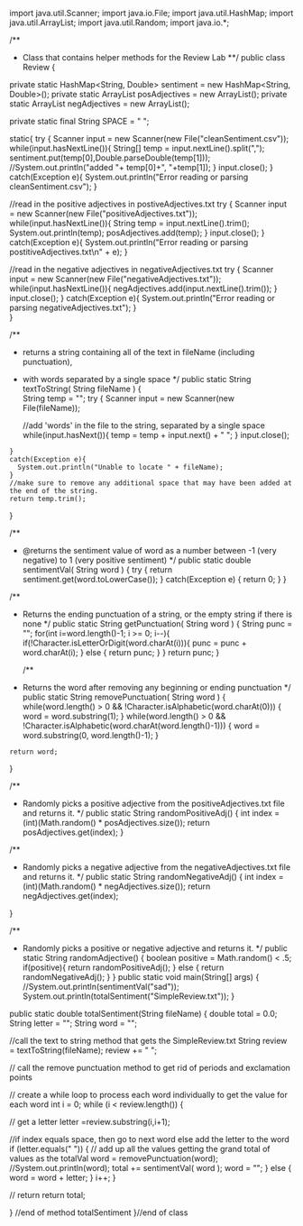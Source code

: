 import java.util.Scanner;
import java.io.File;
import java.util.HashMap;
import java.util.ArrayList;
import java.util.Random;
import java.io.*;

/**
 * Class that contains helper methods for the Review Lab
 **/
public class Review {
  
  private static HashMap<String, Double> sentiment = new HashMap<String, Double>();
  private static ArrayList<String> posAdjectives = new ArrayList<String>();
  private static ArrayList<String> negAdjectives = new ArrayList<String>();
 
  
  private static final String SPACE = " ";
  
  static{
    try {
      Scanner input = new Scanner(new File("cleanSentiment.csv"));
      while(input.hasNextLine()){
        String[] temp = input.nextLine().split(",");
        sentiment.put(temp[0],Double.parseDouble(temp[1]));
        //System.out.println("added "+ temp[0]+", "+temp[1]);
      }
      input.close();
    }
    catch(Exception e){
      System.out.println("Error reading or parsing cleanSentiment.csv");
    }
  
  
  //read in the positive adjectives in postiveAdjectives.txt
     try {
      Scanner input = new Scanner(new File("positiveAdjectives.txt"));
      while(input.hasNextLine()){
        String temp = input.nextLine().trim();
        System.out.println(temp);
        posAdjectives.add(temp);
      }
      input.close();
    }
    catch(Exception e){
      System.out.println("Error reading or parsing postitiveAdjectives.txt\n" + e);
    }   
 
  //read in the negative adjectives in negativeAdjectives.txt
     try {
      Scanner input = new Scanner(new File("negativeAdjectives.txt"));
      while(input.hasNextLine()){
        negAdjectives.add(input.nextLine().trim());
      }
      input.close();
    }
    catch(Exception e){
      System.out.println("Error reading or parsing negativeAdjectives.txt");
    }   
  }
  
  /** 
   * returns a string containing all of the text in fileName (including punctuation), 
   * with words separated by a single space 
   */
  public static String textToString( String fileName )
  {  
    String temp = "";
    try {
      Scanner input = new Scanner(new File(fileName));
      
      //add 'words' in the file to the string, separated by a single space
      while(input.hasNext()){
        temp = temp + input.next() + " ";
      }
      input.close();
      
    }
    catch(Exception e){
      System.out.println("Unable to locate " + fileName);
    }
    //make sure to remove any additional space that may have been added at the end of the string.
    return temp.trim();
  }
  
  /**
   * @returns the sentiment value of word as a number between -1 (very negative) to 1 (very positive sentiment) 
   */
  public static double sentimentVal( String word )
  {
    try
    {
      return sentiment.get(word.toLowerCase());
    }
    catch(Exception e)
    {
      return 0;
    }
  }
  

  /**
   * Returns the ending punctuation of a string, or the empty string if there is none 
   */
  public static String getPunctuation( String word )
  { 
    String punc = "";
    for(int i=word.length()-1; i >= 0; i--){
      if(!Character.isLetterOrDigit(word.charAt(i))){
        punc = punc + word.charAt(i);
      } else {
        return punc;
      }
    }
    return punc;
  }

      /**
   * Returns the word after removing any beginning or ending punctuation
   */
  public static String removePunctuation( String word )
  {
    while(word.length() > 0 && !Character.isAlphabetic(word.charAt(0)))
    {
      word = word.substring(1);
    }
    while(word.length() > 0 && !Character.isAlphabetic(word.charAt(word.length()-1)))
    {
      word = word.substring(0, word.length()-1);
    }
    
    return word;
  }
 
  /** 
   * Randomly picks a positive adjective from the positiveAdjectives.txt file and returns it.
   */
  public static String randomPositiveAdj()
  {
    int index = (int)(Math.random() * posAdjectives.size());
    return posAdjectives.get(index);
  }
  
  /** 
   * Randomly picks a negative adjective from the negativeAdjectives.txt file and returns it.
   */
  public static String randomNegativeAdj()
  {
    int index = (int)(Math.random() * negAdjectives.size());
    return negAdjectives.get(index);
    
  }
  
  /** 
   * Randomly picks a positive or negative adjective and returns it.
   */
  public static String randomAdjective()
  {
    boolean positive = Math.random() < .5;
    if(positive){
      return randomPositiveAdj();
    } else {
      return randomNegativeAdj();
    }
  }
  public static void main(String[] args)
  {
    //System.out.println(sentimentVal("sad"));
    System.out.println(totalSentiment("SimpleReview.txt"));
  }

public static double totalSentiment(String fileName)
{
  double total = 0.0;
  String letter = "";
  String word = ""; 

//call the text to string method that gets the SimpleReview.txt
String review = textToString(fileName);
review += " ";

// call the remove punctuation method to get rid of periods and exclamation points 

 // create a while loop to process each word individually to get the value for each word
int i = 0;
while (i < review.length())
{

  // get a letter
 letter =review.substring(i,i+1);

 //if index equals space, then go to next word else add the letter to the word 
 if (letter.equals(" ")) 
{
  // add up all the values getting the grand total of values as the totalVal
  word = removePunctuation(word);
  //System.out.println(word);
  total += sentimentVal( word );
 word = "";
}
else {
word = word + letter;
}
i++;
}


// return
return total;

 } //end of method totalSentiment
}//end of class
